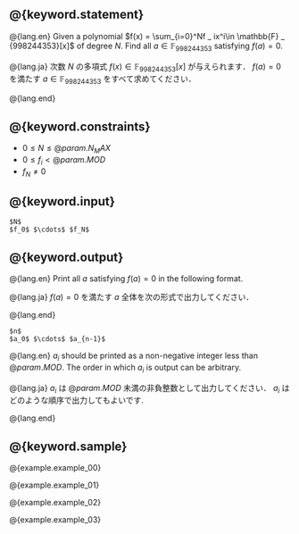 ## @{keyword.statement}

@{lang.en}
Given a polynomial $f(x) = \sum_{i=0}^Nf _ ix^i\in \mathbb{F} _ {998244353}[x]$ of degree $N$. 
Find all $a\in \mathbb{F} _ {998244353}$ satisfying $f(a)=0$.

@{lang.ja}
次数 $N$ の多項式 $f(x) \in \mathbb{F} _ {998244353}[x]$ が与えられます．
$f(a)=0$ を満たす $a\in \mathbb{F} _ {998244353}$ をすべて求めてください．

@{lang.end}

## @{keyword.constraints}

- $0\leq N\leq @{param.N_MAX}$
- $0\leq f_i < @{param.MOD}$
- $f_N\neq 0$

## @{keyword.input}

```
$N$
$f_0$ $\cdots$ $f_N$
```

## @{keyword.output}

@{lang.en}
Print all $a$ satisfying $f(a)=0$ in the following format. 

@{lang.ja}
$f(a)=0$ を満たす $a$ 全体を次の形式で出力してください．

@{lang.end}

```
$n$
$a_0$ $\cdots$ $a_{n-1}$
```

@{lang.en}
$a_i$ should be printed as a non-negative integer less than $@{param.MOD}$. 
The order in which $a_i$ is output can be arbitrary.

@{lang.ja}
$a_i$ は $@{param.MOD}$ 未満の非負整数として出力してください．
$a_i$ はどのような順序で出力してもよいです. 

@{lang.end}


## @{keyword.sample}

@{example.example_00}

@{example.example_01}

@{example.example_02}

@{example.example_03}
